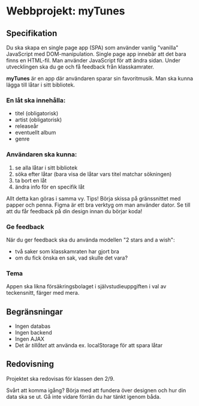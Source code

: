 # Webbprojekt: myTunes

## Specifikation
Du ska skapa en single page app (SPA) som använder vanlig "vanilla" JavaScript med DOM-manipulation.
Single page app innebär att det bara finns en HTML-fil. Man använder JavaScript för att ändra sidan. Under utvecklingen ska du ge och få feedback från klasskamrater.

**myTunes** är en app där användaren sparar sin favoritmusik. Man ska kunna lägga till låtar i sitt bibliotek.

### En låt ska innehålla:
+ titel (obligatorisk)
+ artist (obligatorisk)
+ releaseår
+ eventuellt album
+ genre

### Användaren ska kunna:
1. se alla låtar i sitt bibliotek
1. söka efter låtar (bara visa de låtar vars titel matchar sökningen)
1. ta bort en låt
1. ändra info för en specifik låt

Allt detta kan göras i samma vy. Tips! Börja skissa på gränssnittet med papper och penna. Figma är ett bra verktyg om man använder dator. Se till att du får feedback på din design innan du börjar koda!

### Ge feedback
När du ger feedback ska du använda modellen "2 stars and a wish":
+ två saker som klasskamraten har gjort bra
+ om du fick önska en sak, vad skulle det vara?

### Tema
Appen ska likna försäkringsbolaget i självstudieuppgiften i val av teckensnitt, färger med mera.

## Begränsningar
+ Ingen databas
+ Ingen backend
+ Ingen AJAX
+ Det är *tillåtet* att använda ex. localStorage för att spara låtar


## Redovisning
Projektet ska redovisas för klassen den 2/9.

Svårt att komma igång? Börja med att fundera över designen och hur din data ska se ut. Gå inte vidare förrän du har tänkt igenom båda.
